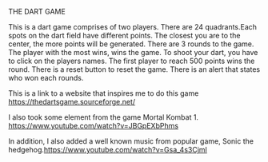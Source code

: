 THE DART GAME

This is a dart game comprises of two players.
There are 24 quadrants.Each spots on the dart field have different points. The closest you are to the center, the more points will be generated. 
There are 3 rounds to the game. The player with the most wins, wins the game.
To shoot your dart, you have to click on the players names.
The first player to reach 500 points wins the round.
There is a reset button to reset the game. 
There is an alert that states who won each rounds.


This is a link to a website that inspires me to do this game https://thedartsgame.sourceforge.net/ 


I also took some element from the game Mortal Kombat 1. https://www.youtube.com/watch?v=JBGpEXbPhms

In addition, I also added a well known music from popular game, Sonic the hedgehog.https://www.youtube.com/watch?v=Gsa_4s3CjmI


